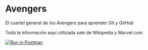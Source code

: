 # Avengers

El cuartel general de los Avengers para aprender Git y GitHub

Toda la información aquí utilizada sale de Wikipedia y Marvel.com


[![Run in Postman](https://run.pstmn.io/button.svg)](https://app.getpostman.com/run-collection/10480298-474bb03b-3c20-4219-ad26-514635b416f9?action=collection%2Ffork&collection-url=entityId%3D10480298-474bb03b-3c20-4219-ad26-514635b416f9%26entityType%3Dcollection%26workspaceId%3Dd4d9d207-64a6-459b-a3d7-8a1075be5429)
